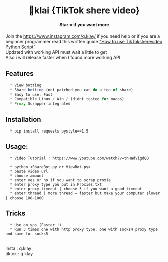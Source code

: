 <h1 align="center">💎klai {TikTok shere video}</h1>

<p align='center'>
  <b>Star ⭐ if you want more</b><br>
</p>

Join the https://www.instagram.com/q.klay/ if you need help or if you are a beginner programmer read this written guide ["How to use TikToksherevideo Python Script"](https://www.instagram.com/q.klay/)
<br>Updated with working API must wait a little to get
<br>Also i will release faster when I found more working API

## Features
```js
  * View botting
  * Share botting (not patched you can do a ton of share)
  * Easy to use, Fast
  * Compatible Linux / Win / (didnt tested for macos)
  * Proxy Scrapper integrated
```

## Installation
```
  * pip install requests pystyle==1.5
```

##  Usage:
```
  * Video Tutorial : https://www.youtube.com/watch?v=tnHadVigdQQ

  * python <ShareBot.py or ViewBot.py>
  * paste video url
  * choose amount
  * enter yes or no if you want to scrap proxie
  * enter proxy type you put in Proxies.txt
  * enter proxy timeout | choose 3 if you want a good timeout
  * enter thread | more thread = faster but make your computer slower | choose 100~1000
```

## Tricks
```
  * Use on vps (Faster !)
  * Run 3 times one with http proxy type, one with socks4 proxy type and same for socks5
```


 <br>insta : q.klay
 <br>tiktok : q.klay
